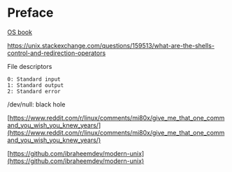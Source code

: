 # Preface

[OS book](https://remykarem.github.io/books/os-book)

https://unix.stackexchange.com/questions/159513/what-are-the-shells-control-and-redirection-operators

File descriptors

```
0: Standard input
1: Standard output
2: Standard error
```

/dev/null: black hole


[https://www.reddit.com/r/linux/comments/mi80x/give_me_that_one_command_you_wish_you_knew_years/](https://www.reddit.com/r/linux/comments/mi80x/give_me_that_one_command_you_wish_you_knew_years/)

[https://github.com/ibraheemdev/modern-unix](https://github.com/ibraheemdev/modern-unix)
